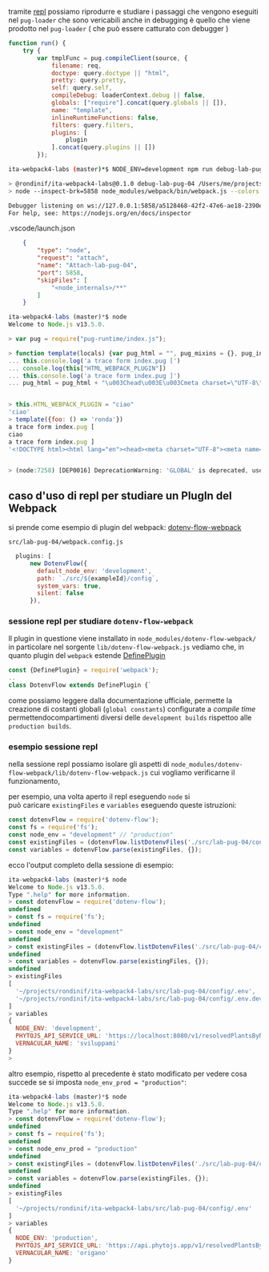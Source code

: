 <!-- private/debug-dot-env/pug-loader-template-debug.md -->

tramite [repl]() possiamo
riprodurre e studiare i passaggi che vengono eseguiti nel `pug-loader` 
che sono vericabili anche in debugging
è quello che viene prodotto nel `pug-loader` ( che può essere catturato con debugger )
``` js 
function run() {
    try {
        var tmplFunc = pug.compileClient(source, {
            filename: req,
            doctype: query.doctype || "html",
            pretty: query.pretty,
            self: query.self,
            compileDebug: loaderContext.debug || false,
            globals: ["require"].concat(query.globals || []),
            name: "template",
            inlineRuntimeFunctions: false,
            filters: query.filters,
            plugins: [
                plugin
            ].concat(query.plugins || [])
        });
```

``` bash
ita-webpack4-labs (master)*$ NODE_ENV=development npm run debug-lab-pug-04

> @rondinif/ita-webpack4-labs@0.1.0 debug-lab-pug-04 /Users/me/projects/rondinif/ita-webpack4-labs
> node --inspect-brk=5858 node_modules/webpack/bin/webpack.js --colors --config src/lab-pug-04/webpack.config.js --mode=development

Debugger listening on ws://127.0.0.1:5858/a5128468-42f2-47e6-ae18-2390e794263e
For help, see: https://nodejs.org/en/docs/inspector
```
.vscode/launch.json
``` json 
    {
        "type": "node",
        "request": "attach",
        "name": "Attach-lab-pug-04",
        "port": 5858,
        "skipFiles": [
            "<node_internals>/**"
        ]
    }
```


``` js
ita-webpack4-labs (master)*$ node 
Welcome to Node.js v13.5.0.

> var pug = require("pug-runtime/index.js");

> function template(locals) {var pug_html = "", pug_mixins = {}, pug_interp;;var locals_for_with = (locals || {});(function (JSON, Object, console, process) {pug_html = pug_html + "\u003C!DOCTYPE html\u003E\u003Chtml lang=\"en\"\u003E";
... this.console.log('a trace form index.pug [')
... console.log(this["HTML_WEBPACK_PLUGIN"])
... this.console.log('a trace form index.pug ]')
... pug_html = pug_html + "\u003Chead\u003E\u003Cmeta charset=\"UTF-8\"\u003E\u003Cmeta name=\"viewport\" content=\"width=device-width, initial-scale=1.0\"\u003E\u003Cmeta http-equiv=\"X-UA-Compatible\" content=\"ie=edge\"\u003E\u003Ctitle\u003E" + (pug.escape(null == (pug_interp = 'index.pug') ? "" : pug_interp)) + "\u003C\u002Ftitle\u003E\u003C\u002Fhead\u003E\u003Cbody\u003E\u003Ch3\u003Eprocess.env\u003C\u002Fh3\u003E\u003Cdiv class=\"debug\"\u003E" + (null == (pug_interp = JSON.stringify(process.env)) ? "" : pug_interp) + "\u003C\u002Fdiv\u003E\u003Ch3\u003Elocals.foo()\u003C\u002Fh3\u003E\u003Cdiv class=\"debug\"\u003E" + (null == (pug_interp = locals.foo()) ? "" : pug_interp) + "\u003C\u002Fdiv\u003E\u003Ch3\u003Elocals\u003C\u002Fh3\u003E\u003Cdiv class=\"debug\"\u003E" + (null == (pug_interp = JSON.stringify(locals)) ? "" : pug_interp) + "\u003C\u002Fdiv\u003E\u003Ch3\u003Ethis\u003C\u002Fh3\u003E\u003Cdiv class=\"debug\"\u003E" + (null == (pug_interp = JSON.stringify(Object.getOwnPropertyNames(this))) ? "" : pug_interp) + "\u003C\u002Fdiv\u003E\u003Ch3\u003Eglobal\u003C\u002Fh3\u003E\u003Cdiv class=\"debug\"\u003E" + (null == (pug_interp = JSON.stringify(Object.getOwnPropertyNames(this.global))) ? "" : pug_interp) + "\u003C\u002Fdiv\u003E\u003Ch3\u003EHTML_WEBPACK_PLUGIN keys\u003C\u002Fh3\u003E\u003Cdiv class=\"debug\"\u003E" + (null == (pug_interp = JSON.stringify(Object.keys(this.HTML_WEBPACK_PLUGIN))) ? "" : pug_interp) + "\u003C\u002Fdiv\u003E\u003Ch3\u003Ethis.globalThis keys:\u003C\u002Fh3\u003E\u003Cdiv class=\"debug\"\u003E" + (null == (pug_interp = JSON.stringify(Object.keys(this.globalThis))) ? "" : pug_interp) + "\u003C\u002Fdiv\u003E\u003Ch3\u003Eglobal[\"GLOBAL\"]\u003C\u002Fh3\u003E\u003Cdiv class=\"debug\"\u003E" + (null == (pug_interp = JSON.stringify(Object.getOwnPropertyNames(this.global["GLOBAL"]))) ? "" : pug_interp) + "\u003C\u002Fdiv\u003E\u003Ch3\u003Eglobal[\"root\"]\u003C\u002Fh3\u003E\u003Cdiv class=\"debug\"\u003E" + (null == (pug_interp = JSON.stringify(Object.getOwnPropertyNames(this.global["root"]))) ? "" : pug_interp) + "\u003C\u002Fdiv\u003E\u003C\u002Fbody\u003E\u003C\u002Fhtml\u003E";}.call(this,"JSON" in locals_for_with?locals_for_with.JSON:typeof JSON!=="undefined"?JSON:undefined,"Object" in locals_for_with?locals_for_with.Object:typeof Object!=="undefined"?Object:undefined,"console" in locals_for_with?locals_for_with.console:typeof console!=="undefined"?console:undefined,"process" in locals_for_with?locals_for_with.process:typeof process!=="undefined"?process:undefined));;return pug_html;};


> this.HTML_WEBPACK_PLUGIN = "ciao"
'ciao'
> template({foo: () => 'ronda'})
a trace form index.pug [
ciao
a trace form index.pug ]
'<!DOCTYPE html><html lang="en"><head><meta charset="UTF-8"><meta name="viewport" content="width=device-width, initial-scale=1.0"><meta http-equiv="X-UA-Compatible" content="ie=edge"...


> (node:7258) [DEP0016] DeprecationWarning: 'GLOBAL' is deprecated, use 'global'
```

## caso d'uso di repl per studiare un PlugIn del Webpack  
si prende come esempio di plugin del webpack: [dotenv-flow-webpack](https://www.npmjs.com/package/dotenv-flow-webpack)

`src/lab-pug-04/webpack.config.js`
``` js
  plugins: [
      new DotenvFlow({
        default_node_env: 'development',
        path: `./src/${exampleId}/config`,
        system_vars: true,
        silent: false
      }),
```

### sessione repl per studiare `dotenv-flow-webpack`
Il plugin in questione viene installato in `node_modules/dotenv-flow-webpack/` in particolare nel sorgente `lib/dotenv-flow-webpack.js` vediamo che, in quanto plugin del `webpack` estende [DefinePlugin](https://webpack.js.org/plugins/define-plugin/)  
``` js
const {DefinePlugin} = require('webpack');
..
class DotenvFlow extends DefinePlugin {`
```
come possiamo leggere dalla documentazione ufficiale, permette la creazione di costanti globali (`global constants`) configurate a *compile time* permettendocompartimenti diversi delle `development builds` rispettoo alle `production builds`.

### esempio sessione repl  
nella sessione repl possiamo isolare gli aspetti di 
`node_modules/dotenv-flow-webpack/lib/dotenv-flow-webpack.js`
cui vogliamo verificarne il funzionamento, 

per esempio, una volta aperto il repl eseguendo `node` si  
può caricare `existingFiles` e `variables` eseguendo queste istruzioni: 

``` js 
const dotenvFlow = require('dotenv-flow');
const fs = require('fs');
const node_env = "development" // "production"
const existingFiles = (dotenvFlow.listDotenvFiles('./src/lab-pug-04/config', { node_env }).filter(filename => fs.existsSync(filename)))
const variables = dotenvFlow.parse(existingFiles, {});
```

ecco l'output completo della sessione di esempio:
``` js
ita-webpack4-labs (master)*$ node 
Welcome to Node.js v13.5.0.
Type ".help" for more information.
> const dotenvFlow = require('dotenv-flow');
undefined
> const fs = require('fs');
undefined
> const node_env = "development"
undefined
> const existingFiles = (dotenvFlow.listDotenvFiles('./src/lab-pug-04/config', { node_env }).filter(filename => fs.existsSync(filename)))
undefined
> const variables = dotenvFlow.parse(existingFiles, {});
undefined
> existingFiles
[
  '~/projects/rondinif/ita-webpack4-labs/src/lab-pug-04/config/.env',
  '~/projects/rondinif/ita-webpack4-labs/src/lab-pug-04/config/.env.development'
]
> variables
{
  NODE_ENV: 'development',
  PHYTOJS_API_SERVICE_URL: 'https://localhost:8080/v1/resolvedPlantsByName',
  VERNACULAR_NAME: 'sviluppami'
}
> 
```

altro esempio, rispetto al precedente è stato modificato per vedere cosa succede se si imposta `node_env_prod = "production"`: 
``` js
ita-webpack4-labs (master)*$ node 
Welcome to Node.js v13.5.0.
Type ".help" for more information.
> const dotenvFlow = require('dotenv-flow');
undefined
> const fs = require('fs');
undefined
> const node_env_prod = "production"
undefined
> const existingFiles = (dotenvFlow.listDotenvFiles('./src/lab-pug-04/config', { node_env_prod }).filter(filename => fs.existsSync(filename)))
undefined
> const variables = dotenvFlow.parse(existingFiles, {});
undefined
> existingFiles
[
  '~/projects/rondinif/ita-webpack4-labs/src/lab-pug-04/config/.env'
]
> variables
{
  NODE_ENV: 'production',
  PHYTOJS_API_SERVICE_URL: 'https://api.phytojs.app/v1/resolvedPlantsByName',
  VERNACULAR_NAME: 'origano'
}
``` 
